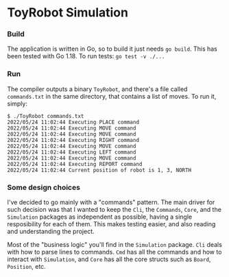 # ToyRobot Simulation
### Build
The application is written in Go, so to build it just needs `go build`. This has been tested with Go 1.18. 
To run tests: `go test -v ./...`

### Run

The compiler outputs a binary `ToyRobot`, and there's a file called `commands.txt` in the same directory, that contains
a list of moves. To run it, simply: 

```
$ ./ToyRobot commands.txt
2022/05/24 11:02:44 Executing PLACE command
2022/05/24 11:02:44 Executing MOVE command
2022/05/24 11:02:44 Executing MOVE command
2022/05/24 11:02:44 Executing RIGHT command
2022/05/24 11:02:44 Executing MOVE command
2022/05/24 11:02:44 Executing LEFT command
2022/05/24 11:02:44 Executing MOVE command
2022/05/24 11:02:44 Executing REPORT command
2022/05/24 11:02:44 Current position of robot is 1, 3, NORTH
```

### Some design choices
I've decided to go mainly with a "commands" pattern. The main driver for such decision was that I wanted to keep the `Cli`, 
the `Commands`, `Core`, and the `Simulation` packages as independent as possible, having a single resposibility for each of them.
This makes testing easier, and also reading and understanding the project.

Most of the "business logic" you'll find in the `Simulation` package. `Cli` deals with how to parse lines to commands. 
`Cmd` has all the commands and how to interact with `Simulation`, and `Core` has all the core structs such as `Board`, `Position`, etc. 
